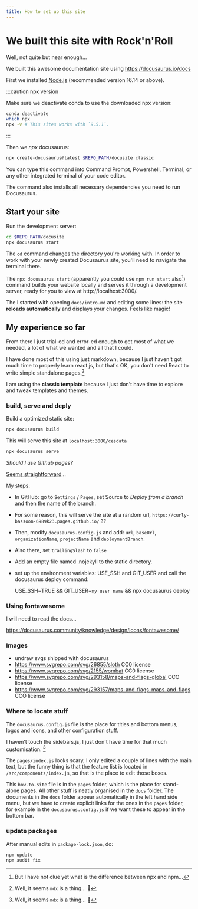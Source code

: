 ```yaml
---
title: How to set up this site
---
```


# We built this site with Rock'n'Roll

Well, not quite but near enough...

We built this awesome documentation site using https://docusaurus.io/docs

First we installed [Node.js](https://nodejs.org/en/download/) (recommended version 16.14 or above).

:::caution npx version

Make sure we deactivate conda to use the downloaded npx version:

```sh
conda deactivate
which npx
npx -v # This sites works with `9.5.1`.
```
:::

Then we _npx_ docusaurus:

```sh
npx create-docusaurus@latest $REPO_PATH/docusite classic
```
You can type this command into Command Prompt, Powershell, Terminal, or any other integrated terminal of your code editor.

The command also installs all necessary dependencies you need to run Docusaurus.


## Start your site

Run the development server:

```sh
cd $REPO_PATH/docusite
npx docusaurus start
```

The `cd` command changes the directory you're working with. In order to work with your newly created Docusaurus site, you'll need to navigate the terminal there.

The `npx docusaurus start` (apparently you could use `npm run start` also[^1]) command builds your website locally and serves it through a development server, ready for you to view at http://localhost:3000/.

The I started with opening `docs/intro.md` and editing some lines: the site **reloads automatically** and displays your changes. Feels like magic!


## My experience so far

From there I just trial-ed and error-ed enough to get most of what we needed, a lot of what we wanted and all that I could. 

I have done most of this using just markdown, because I just haven't got much time to properly learn react.js, but that's OK, you don't need React to write simple standalone pages.[^2]

I am using the **classic template** because I just don't have time to explore and tweak templates and themes.

### build, serve and deply

Build a optimized static site:
```sh
npx docusaurus build
```

This will serve this site at `localhost:3000/cesdata`
```sh
npx docusaurus serve
```


*Should I use Github pages?*

[Seems straightforward](https://docusaurus.io/docs/deployment#deploying-to-github-pages)...

My steps:

- In GitHub: go to `Settings` / `Pages`, set Source to _Deploy from a branch_ and then the name of the branch.

- For some reason, this will serve the site at a random url, `https://curly-bassoon-6989k23.pages.github.io/` ??

- Then, modify `docusaurus.config.js` and add: `url`, `baseUrl`, `organizationName`, `projectName` and `deploymentBranch`. 

- Also there, set `trailingSlash` to `false`

- Add an empty file named .nojekyll to the static directory.

- set up the environment variables: USE_SSH and GIT_USER and call the docusaurus deploy command:

    USE_SSH=TRUE && GIT_USER=`my user name` && npx docusaurus deploy

### Using fontawesome

I will need to read the docs...

https://docusaurus.community/knowledge/design/icons/fontawesome/

### Images

- undraw svgs shipped with docusaurus
- https://www.svgrepo.com/svg/26855/sloth CC0 license
- https://www.svgrepo.com/svg/2155/wombat CC0 license
- https://www.svgrepo.com/svg/293158/maps-and-flags-global CCO license
- https://www.svgrepo.com/svg/293157/maps-and-flags-maps-and-flags CCO license

### Where to locate stuff

The `docusaurus.config.js` file is the place for titles and bottom menus, logos and icons, and other configuration stuff. 

I haven't touch the sidebars.js, I just don't have time for that much customisation. [^2] 

The `pages/index.js` looks scary, I only edited a couple of lines with the main text, but the funny thing is that the feature list is located in `/src/components/index.js`, so that is the place to edit those boxes. 

This `how-to-site` file is in the `pages` folder, which is the place for stand-alone pages. All other stuff is neatly organised in the `docs` folder. The documents in the `docs` folder appear automatically in the left hand side menu, but we have to create explicit links for the ones in the `pages` folder, for example in the `docusaurus.config.js` if we want these to appear in the bottom bar.

### update packages

After manual edits in `package-lock.json`, do:

```sh
npm update
npm audit fix
```

[^1]: But I have not clue yet what is the difference between npx and npm...
[^2]: Well, it seems `mdx` is a thing... 🤔
[^3]: This is kind of a theme here